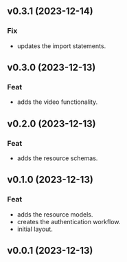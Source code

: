 ## v0.3.1 (2023-12-14)

### Fix

- updates the import statements.

## v0.3.0 (2023-12-13)

### Feat

- adds the video functionality.

## v0.2.0 (2023-12-13)

### Feat

- adds the resource schemas.

## v0.1.0 (2023-12-13)

### Feat

- adds the resource models.
- creates the authentication workflow.
- initial layout.

## v0.0.1 (2023-12-13)
